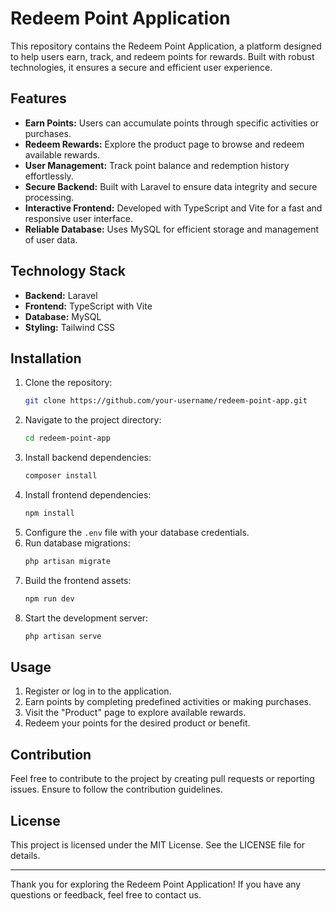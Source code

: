 # Redeem Point Application

This repository contains the Redeem Point Application, a platform designed to help users earn, track, and redeem points for rewards. Built with robust technologies, it ensures a secure and efficient user experience.

## Features

- **Earn Points:** Users can accumulate points through specific activities or purchases.
- **Redeem Rewards:** Explore the product page to browse and redeem available rewards.
- **User Management:** Track point balance and redemption history effortlessly.
- **Secure Backend:** Built with Laravel to ensure data integrity and secure processing.
- **Interactive Frontend:** Developed with TypeScript and Vite for a fast and responsive user interface.
- **Reliable Database:** Uses MySQL for efficient storage and management of user data.

## Technology Stack

- **Backend:** Laravel
- **Frontend:** TypeScript with Vite
- **Database:** MySQL
- **Styling:** Tailwind CSS

## Installation

1. Clone the repository:
   ```bash
   git clone https://github.com/your-username/redeem-point-app.git
   ```
2. Navigate to the project directory:
   ```bash
   cd redeem-point-app
   ```
3. Install backend dependencies:
   ```bash
   composer install
   ```
4. Install frontend dependencies:
   ```bash
   npm install
   ```
5. Configure the `.env` file with your database credentials.
6. Run database migrations:
   ```bash
   php artisan migrate
   ```
7. Build the frontend assets:
   ```bash
   npm run dev
   ```
8. Start the development server:
   ```bash
   php artisan serve
   ```

## Usage

1. Register or log in to the application.
2. Earn points by completing predefined activities or making purchases.
3. Visit the "Product" page to explore available rewards.
4. Redeem your points for the desired product or benefit.

## Contribution

Feel free to contribute to the project by creating pull requests or reporting issues. Ensure to follow the contribution guidelines.

## License

This project is licensed under the MIT License. See the LICENSE file for details.

---

Thank you for exploring the Redeem Point Application! If you have any questions or feedback, feel free to contact us.

